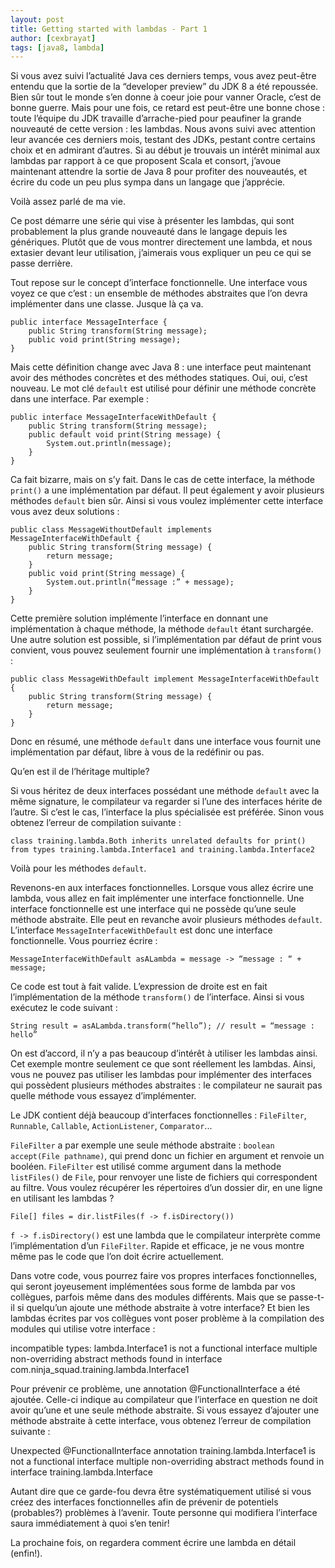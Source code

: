```yaml
---
layout: post
title: Getting started with lambdas - Part 1
author: [cexbrayat]
tags: [java8, lambda]
---
```


Si vous avez suivi l’actualité Java ces derniers temps, vous avez peut-être entendu que la sortie de la “developer preview” du JDK 8 a été repoussée. Bien sûr tout le monde s’en donne à coeur joie pour vanner Oracle, c’est de bonne guerre. Mais pour une fois, ce retard est peut-être une bonne chose : toute l’équipe du JDK travaille d’arrache-pied pour peaufiner la grande nouveauté de cette version : les lambdas. Nous avons suivi avec attention leur avancée ces derniers mois, testant des JDKs, pestant contre certains choix et en admirant d’autres. Si au début je trouvais un intérêt minimal aux lambdas par rapport à ce que proposent Scala et consort, j’avoue maintenant attendre la sortie de Java 8 pour profiter des nouveautés, et écrire du code un peu plus sympa dans un langage que j’apprécie.

Voilà assez parlé de ma vie.

Ce post démarre une série qui vise à présenter les lambdas, qui sont probablement la plus grande nouveauté dans le langage depuis les génériques. Plutôt que de vous montrer directement une lambda, et nous extasier devant leur utilisation, j’aimerais vous expliquer un peu ce qui se passe derrière.

Tout repose sur le concept d’interface fonctionnelle.
Une interface vous voyez ce que c’est : un ensemble de méthodes abstraites que l’on devra implémenter dans une classe. Jusque là ça va. 

    public interface MessageInterface {
        public String transform(String message);
        public void print(String message);
    }

Mais cette définition change avec Java 8 : une interface peut maintenant avoir des méthodes concrètes et des méthodes statiques. Oui, oui, c’est nouveau. Le mot clé `default` est utilisé pour définir une méthode concrète dans une interface. Par exemple :

    public interface MessageInterfaceWithDefault {
        public String transform(String message);
        public default void print(String message) { 
            System.out.println(message); 
        }
    }

Ca fait bizarre, mais on s’y fait. Dans le cas de cette interface, la méthode `print()` a une implémentation par défaut. Il peut également y avoir plusieurs méthodes `default` bien sûr. Ainsi si vous voulez implémenter cette interface vous avez deux solutions :

    public class MessageWithoutDefault implements MessageInterfaceWithDefault {
        public String transform(String message) {
            return message;
        }
        public void print(String message) { 
            System.out.println(“message :” + message); 
        }
    }

Cette première solution implémente l’interface en donnant une implémentation à chaque méthode, la méthode `default` étant surchargée.
Une autre solution est possible, si l’implémentation par défaut de print vous convient, vous pouvez seulement fournir une implémentation à `transform()` :

    public class MessageWithDefault implement MessageInterfaceWithDefault {
        public String transform(String message) {
            return message;
        }
    }

Donc en résumé, une méthode `default` dans une interface vous fournit une implémentation par défaut, libre à vous de la redéfinir ou pas.

Qu’en est il de l’héritage multiple?

Si vous héritez de deux interfaces possédant une méthode `default` avec la même signature, le compilateur va regarder si l’une des interfaces hérite de l’autre. Si c’est le cas, l’interface la plus spécialisée est préférée. Sinon vous obtenez l’erreur de compilation suivante :

    class training.lambda.Both inherits unrelated defaults for print() from types training.lambda.Interface1 and training.lambda.Interface2

Voilà pour les méthodes `default`.

Revenons-en aux interfaces fonctionnelles. Lorsque vous allez écrire une lambda, vous allez en fait implémenter une interface fonctionnelle. Une interface fonctionnelle est une interface qui ne possède qu’une seule méthode abstraite. Elle peut en revanche avoir plusieurs méthodes `default`. L’interface `MessageInterfaceWithDefault` est donc une interface fonctionnelle. Vous pourriez écrire :

    MessageInterfaceWithDefault asALambda = message -> “message : “ + message; 

Ce code est tout à fait valide. L’expression de droite est en fait l’implémentation de la méthode `transform()` de l’interface. Ainsi si vous exécutez le code suivant :

    String result = asALambda.transform(“hello”); // result = “message : hello”

On est d’accord, il n’y a pas beaucoup d’intérêt à utiliser les lambdas ainsi. Cet exemple montre seulement ce que sont réellement les lambdas. Ainsi, vous ne pouvez pas utiliser les lambdas pour implémenter des interfaces qui possèdent plusieurs méthodes abstraites : le compilateur ne saurait pas quelle méthode vous essayez d’implémenter. 

Le JDK contient déjà beaucoup d’interfaces fonctionnelles : `FileFilter`, `Runnable`, `Callable`, `ActionListener`, `Comparator`...

`FileFilter` a par exemple une seule méthode abstraite : `boolean accept(File pathname)`, qui prend donc un fichier en argument et renvoie un booléen. `FileFilter` est utilisé comme argument dans la methode `listFiles()` de `File`, pour renvoyer une liste de fichiers qui correspondent au filtre. Vous voulez récupérer les répertoires d’un dossier dir, en une ligne en utilisant les lambdas ? 

    File[] files = dir.listFiles(f -> f.isDirectory())

`f -> f.isDirectory()` est une lambda que le compilateur interprète comme l’implémentation d’un `FileFilter`. Rapide et efficace, je ne vous montre même pas le code que l’on doit écrire actuellement.

Dans votre code, vous pourrez faire vos propres interfaces fonctionnelles, qui seront joyeusement implémentées sous forme de lambda par vos collègues, parfois même dans des modules différents. Mais que se passe-t-il si quelqu’un ajoute une méthode abstraite à votre interface? Et bien les lambdas écrites par vos collègues vont poser problème à la compilation des modules qui utilise votre interface :

incompatible types: lambda.Interface1 is not a functional interface
multiple non-overriding abstract methods found in interface com.ninja_squad.training.lambda.Interface1

Pour prévenir ce problème, une annotation @FunctionalInterface a été ajoutée. Celle-ci indique au compilateur que l’interface en question ne doit avoir qu’une et une seule méthode abstraite. Si vous essayez d’ajouter une méthode abstraite à cette interface, vous obtenez l’erreur de compilation suivante :

Unexpected @FunctionalInterface annotation
training.lambda.Interface1 is not a functional interface
multiple non-overriding abstract methods found in interface training.lambda.Interface

Autant dire que ce garde-fou devra être systématiquement utilisé si vous créez des interfaces fonctionnelles afin de prévenir de potentiels (probables?) problèmes à l’avenir. Toute personne qui modifiera l’interface saura immédiatement à quoi s’en tenir!

La prochaine fois, on regardera comment écrire une lambda en détail (enfin!).

